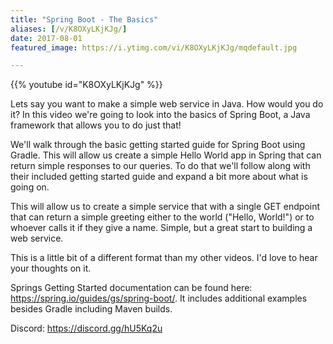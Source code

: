```yaml
---
title: "Spring Boot - The Basics"
aliases: [/v/K8OXyLKjKJg/]
date: 2017-08-01
featured_image: https://i.ytimg.com/vi/K8OXyLKjKJg/mqdefault.jpg

---
```


{{% youtube id="K8OXyLKjKJg" %}}

Lets say you want to make a simple web service in Java. How would you do it? In this video we're going to look into the basics of Spring Boot, a Java framework that allows you to do just that!

We'll walk through the basic getting started guide for Spring Boot using Gradle. This will allow us create a simple Hello World app in Spring that can return simple responses to our queries. To do that we'll follow along with their included getting started guide and expand a bit more about what is going on.

This will allow us to create a simple service that with a single GET endpoint that can return a simple greeting either to the world ("Hello, World!") or to  whoever calls it if they give a name. Simple, but a great start to building a web service.

This is a little bit of a different format than my other videos. I'd love to hear your thoughts on it.

Springs Getting Started documentation can be found here: https://spring.io/guides/gs/spring-boot/. It includes additional examples besides Gradle including Maven builds.


Discord: https://discord.gg/hU5Kq2u